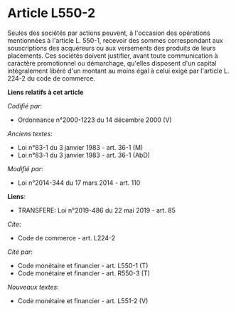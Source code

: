 # Article L550-2

Seules des sociétés par actions peuvent, à l'occasion des opérations mentionnées à l'article L. 550-1, recevoir des sommes
correspondant aux souscriptions des acquéreurs ou aux versements des produits de leurs placements. Ces sociétés doivent
justifier, avant toute communication à caractère promotionnel  ou démarchage, qu'elles disposent d'un capital intégralement
libéré d'un montant au moins égal à celui exigé par l'article L. 224-2 du code de commerce.

**Liens relatifs à cet article**

_Codifié par_:

  - Ordonnance n°2000-1223 du 14 décembre 2000 (V)

_Anciens textes_:

  - Loi n°83-1 du 3 janvier 1983 - art. 36-1 (M)
  - Loi n°83-1 du 3 janvier 1983 - art. 36-1 (AbD)

_Modifié par_:

  - Loi n°2014-344 du 17 mars 2014 - art. 110

**Liens**:

  - TRANSFERE: Loi n°2019-486 du 22 mai 2019 - art. 85

_Cite_:

  - Code de commerce - art. L224-2

_Cité par_:

  - Code monétaire et financier - art. L550-1 (T)
  - Code monétaire et financier - art. R550-3 (T)

_Nouveaux textes_:

  - Code monétaire et financier - art. L551-2 (V)

